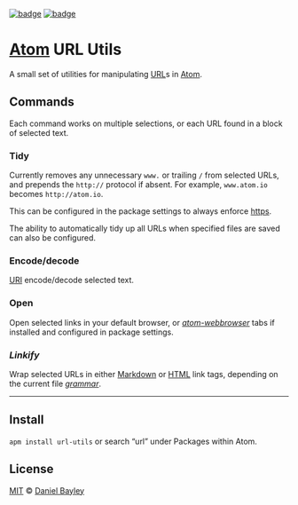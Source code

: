 [![badge][apm]][package]
[![badge][chat]][#slack]

[Atom] URL Utils
================
A small set of utilities for manipulating [URL]s in [Atom].

Commands
--------
Each command works on multiple selections, or each URL found in a block of selected text.

### Tidy
Currently removes any unnecessary `www.` or trailing `/` from selected URLs, and prepends the `http://` protocol if absent. For example, `www.atom.io` becomes `http://atom.io`.

This can be configured in the package settings to always enforce [https].

The ability to automatically tidy up all URLs when specified files are saved can also be configured.

### Encode/decode
[URI] encode/decode selected text.

### Open
Open selected links in your default browser, or _[atom-webbrowser]_ tabs if installed and configured in package settings.

### _Linkify_
Wrap selected URLs in either [Markdown] or [HTML] link tags, depending on the current file _[grammar]_.

---

Install
-------
`apm install url-utils` or search “url” under Packages within Atom.

License
-------
[MIT] © [Daniel Bayley]

[MIT]:              LICENSE.md
[Daniel Bayley]:    https://github.com/danielbayley
[atom]:             https://atom.io
[apm]:              https://img.shields.io/apm/v/url-utils.svg?style=flat-square
[package]:          https://atom.io/packages/url-utils
[chat]:             https://img.shields.io/badge/chat-atom.io%20slack-ff69b4.svg?style=flat-square
[#slack]:           https://atom-slack.herokuapp.com

[grammar]:          http://flight-manual.atom.io/using-atom/sections/grammar
[markdown]:         http://commonmark.org/help/tutorial/05-links.html
[HTML]:             http://w3schools.com/html/html_links.asp
[URL]:              https://en.wikipedia.org/wiki/Uniform_Resource_Locator
[URI]:              https://en.wikipedia.org/wiki/Uniform_Resource_Identifier
[https]:            http://mashable.com/2011/05/31/https-web-security

[atom-webbrowser]:  https://atom.io/packages/atom-webbrowser
[browser-plus]:     https://atom.io/packages/browser-plus
